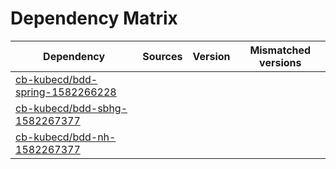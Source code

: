 # Dependency Matrix

Dependency | Sources | Version | Mismatched versions
---------- | ------- | ------- | -------------------
[cb-kubecd/bdd-spring-1582266228](https://github.com/cb-kubecd/bdd-spring-1582266228.git) |  | []() | 
[cb-kubecd/bdd-sbhg-1582267377](https://github.com/cb-kubecd/bdd-sbhg-1582267377.git) |  | []() | 
[cb-kubecd/bdd-nh-1582267377](https://github.com/cb-kubecd/bdd-nh-1582267377.git) |  | []() | 

